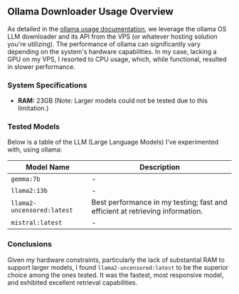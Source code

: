 ## Ollama Downloader Usage Overview

As detailed in the [ollama usage documentation](docs/notUsed/ollama.js), we leverage the ollama OS LLM downloader and its API from the VPS (or whatever hosting solution you're utilizing). The performance of ollama can significantly vary depending on the system's hardware capabilities. In my case, lacking a GPU on my VPS, I resorted to CPU usage, which, while functional, resulted in slower performance.

### System Specifications

- **RAM:** 23GB (Note: Larger models could not be tested due to this limitation.)

### Tested Models

Below is a table of the LLM (Large Language Models) I've experimented with, using ollama:

| Model Name                 | Description                                    |
|----------------------------|------------------------------------------------|
| `gemma:7b`                 | -                                              |
| `llama2:13b`               | -                                              |
| `llama2-uncensored:latest` | Best performance in my testing; fast and efficient at retrieving information. |
| `mistral:latest`           | -                                              |

### Conclusions

Given my hardware constraints, particularly the lack of substantial RAM to support larger models, I found `llama2-uncensored:latest` to be the superior choice among the ones tested. It was the fastest, most responsive model, and exhibited excellent retrieval capabilities.
